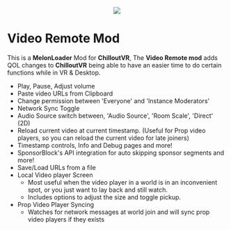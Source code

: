
<p align="center">
  <img src="https://github.com/Nirv-git/VideoRemote/assets/81605232/1591e88b-81e5-4451-8537-e3f59cde6b4c" />
</p>

# Video Remote Mod

This is a **MelonLoader** Mod for **ChilloutVR**, 
The **Video Remote mod** adds QOL changes to **ChilloutVR** being able to have an easier time to do certain functions while in VR & Desktop.

* Play, Pause, Adjust volume
* Paste video URLs from Clipboard
* Change permission between 'Everyone' and 'Instance Moderators'
* Network Sync Toggle
* Audio Source switch between, 'Audio Source', 'Room Scale', 'Direct' (2D)
* Reload current video at current timestamp. (Useful for Prop video players, so you can reload the current video for late joiners)
* Timestamp controls, Info and Debug pages and more!
* SponsorBlock's API integration for auto skipping sponsor segments and more! 
* Save/Load URLs from a file
* Local Video player Screen 
  * Most useful when the video player in a world is in an inconvenient spot, or you just want to lay back and still watch.
  * Includes options to adjust the size and toggle pickup.
* Prop Video Player Syncing
  * Watches for network messages at world join and will sync prop video players if they exists 
